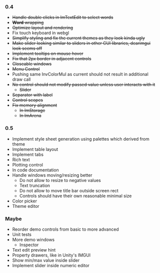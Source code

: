 ### 0.4
- ~~Handle double clicks in ImTextEdit to select words~~
- ~~__Word__ wrapping~~
- ~~Optimize layout and rendering~~
- Fix touch keyboard in webgl
- ~~Simplify styling and fix the current themes as they look kinda ugly~~
- ~~Make slider looking similar to sliders in other GUI libraries, dearimgui look seems off~~
- ~~Implement tooltips on mouse hover~~
- ~~Fix that 2px border in adjacent controls~~
- ~~Closeable windows~~
- ~~Menu Control~~
- Pushing same InvColorMul as current should not result in additional draw call 
- ~~No control should not modify passed value unless user interacts with it~~
  - ~~Slider~~
- ~~Separator with label~~
- ~~Control scopes~~
- ~~Fix memory alignment~~
  - ~~In ImStorage~~
  - ~~In ImArena~~

### 0.5
- Implement style sheet generation using palettes which derived from theme
- Implement table layout
- Implement tabs
- Rich text
- Plotting control
- In code documentation
- Handle windows moving/resizing better
  - Do not allow to resize to negative values
  - Text truncation
  - Do not allow to move title bar outside screen rect
  - Controls should have their own reasonable minimal size
- Color picker
- Theme editor

### Maybe
- Reorder demo controls from basic to more advanced
- Unit tests
- More demo windows
  - Inspector
- Text edit preview hint
- Property drawers, like in Unity's IMGUI
- Show min/max value inside slider
- Implement slider inside numeric editor